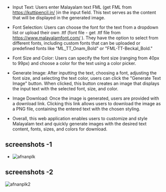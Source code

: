 - Input Text: Users enter Malayalam text FML (get FML from https://kuttipencil.in/ )in the input field. This text serves as the content that will be displayed in the generated image.

- Font Selection: Users can choose the font for the text from a dropdown list or upload their own .ttf (font file - get .ttf file from https://www.malayalamfont.com/ ). They have the option to select from different fonts, including custom fonts that can be uploaded or predefined fonts like "ML_TT_Onam_Bold" or "FML-TT-Beckal_Bold."

- Font Size and Color: Users can specify the font size (ranging from 40px to 99px) and choose a color for the text using a color picker.

- Generate Image: After inputting the text, choosing a font, adjusting the font size, and selecting the text color, users can click the "Generate Text Image" button. When clicked, this button creates an image that displays the input text with the selected font, size, and color.

- Image Download: Once the image is generated, users are provided with a download link. Clicking this link allows users to download the image as a PNG file, containing the entered text with the chosen styling.

- Overall, this web application enables users to customize and style Malayalam text and quickly generate images with the desired text content, fonts, sizes, and colors for download.

## screenshots -1
- ![afnanplk](https://github.com/afnanplk/font-online/assets/83832372/9c7a292a-bc66-401c-a264-edd78056c4c5)

## screenshots -2
![afnanplk2](https://github.com/afnanplk/font-online/assets/83832372/002ab2a1-a1a1-4d7f-b2fe-f46bc7fc8ab6)
